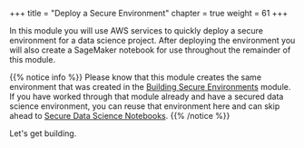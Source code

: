 +++
title = "Deploy a Secure Environment"
chapter = true
weight = 61
+++

In this module you will use AWS services to quickly deploy a secure environment for a data science project.  After deploying the environment you will also create a SageMaker notebook for use throughout the remainder of this module.  

{{% notice info %}}
Please know that this module creates the same environment that was created in the [Building Secure Environments](/security_for_sysops) module.  If you have worked through that module already and have a secured data science environment, you can reuse that environment here and can skip ahead to [Secure Data Science Notebooks](/security_for_users/notebook.html).
{{% /notice %}}

Let's get building.
